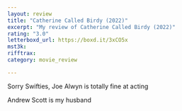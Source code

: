 ```yaml
---
layout: review
title: "Catherine Called Birdy (2022)"
excerpt: "My review of Catherine Called Birdy (2022)"
rating: "3.0"
letterboxd_url: https://boxd.it/3xCO5x
mst3k: 
rifftrax: 
category: movie_review

---
```


Sorry Swifties, Joe Alwyn is totally fine at acting

Andrew Scott is my husband